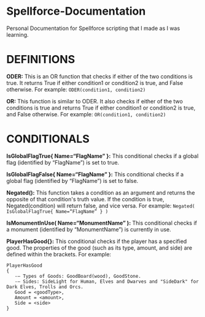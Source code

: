 # Spellforce-Documentation
Personal Documentation for Spellforce scripting that I made as I was learning.


# DEFINITIONS
**ODER:** This is an OR function that checks if either of the two conditions is true. It returns True if either condition1 or condition2 is true, and False otherwise. 
For example: `ODER(condition1, condition2)`

**OR:** This function is similar to ODER. It also checks if either of the two conditions is true and returns True if either condition1 or condition2 is true, and False otherwise.
For example: `OR(condition1, condition2)`



# CONDITIONALS
**IsGlobalFlagTrue{ Name=“FlagName” }:** This conditional checks if a global flag (identified by “FlagName”) is set to true.

**IsGlobalFlagFalse{ Name=“FlagName” }:** This conditional checks if a global flag (identified by “FlagName”) is set to false.

**Negated():** This function takes a condition as an argument and returns the opposite of that condition's truth value. If the condition is true, Negated(condition) will return false, and vice versa. 
For example: `Negated( IsGlobalFlagTrue{ Name=“FlagName” } )`

**IsMonumentInUse( Name=“MonumentName” ):** This conditional checks if a monument (identified by “MonumentName”) is currently in use.

**PlayerHasGood{}:** This conditional checks if the player has a specified good. The properties of the good (such as its type, amount, and side) are defined within the brackets.
For example:
```
PlayerHasGood
{
   -– Types of Goods: GoodBoard(wood), GoodStone. 
   -– Sides: SideLight for Human, Elves and Dwarves and "SideDark" for Dark Elves, Trolls and Orcs. 
   Good = <goodType>,
   Amount = <amount>, 
   Side = <side>
}
```
